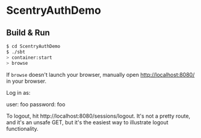 # ScentryAuthDemo #

## Build & Run ##

```sh
$ cd ScentryAuthDemo
$ ./sbt
> container:start
> browse
```

If `browse` doesn't launch your browser, manually open [http://localhost:8080/](http://localhost:8080/) in your browser.

Log in as:

user: foo
password: foo

To logout, hit http://localhost:8080/sessions/logout. It's not a pretty route, and it's an unsafe GET, but it's the
easiest way to illustrate logout functionality.
